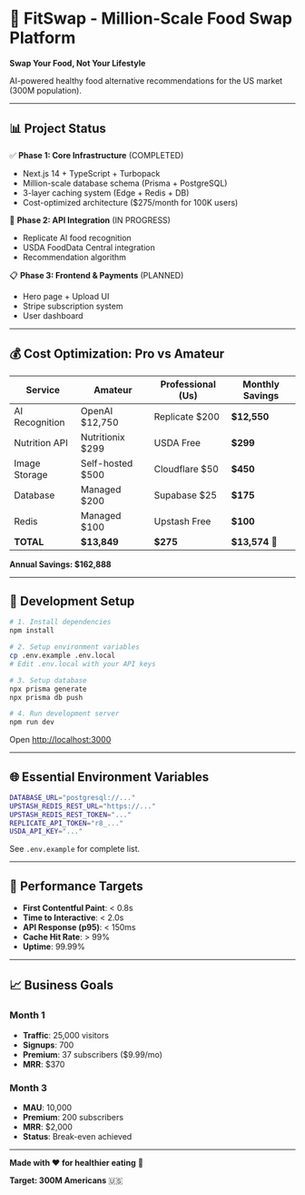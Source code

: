 # 🚀 FitSwap - Million-Scale Food Swap Platform

**Swap Your Food, Not Your Lifestyle**

AI-powered healthy food alternative recommendations for the US market (300M population).

---

## 📊 Project Status

✅ **Phase 1: Core Infrastructure** (COMPLETED)
- Next.js 14 + TypeScript + Turbopack
- Million-scale database schema (Prisma + PostgreSQL)
- 3-layer caching system (Edge + Redis + DB)
- Cost-optimized architecture ($275/month for 100K users)

🚧 **Phase 2: API Integration** (IN PROGRESS)
- Replicate AI food recognition
- USDA FoodData Central integration
- Recommendation algorithm

📋 **Phase 3: Frontend & Payments** (PLANNED)
- Hero page + Upload UI
- Stripe subscription system
- User dashboard

---

## 💰 Cost Optimization: Pro vs Amateur

| Service | Amateur | Professional (Us) | **Monthly Savings** |
|---------|---------|-------------------|---------------------|
| AI Recognition | OpenAI $12,750 | Replicate $200 | **$12,550** |
| Nutrition API | Nutritionix $299 | USDA Free | **$299** |
| Image Storage | Self-hosted $500 | Cloudflare $50 | **$450** |
| Database | Managed $200 | Supabase $25 | **$175** |
| Redis | Managed $100 | Upstash Free | **$100** |
| **TOTAL** | **$13,849** | **$275** | **$13,574** 🎉 |

**Annual Savings: $162,888**

---

## 🔧 Development Setup

```bash
# 1. Install dependencies
npm install

# 2. Setup environment variables
cp .env.example .env.local
# Edit .env.local with your API keys

# 3. Setup database
npx prisma generate
npx prisma db push

# 4. Run development server
npm run dev
```

Open [http://localhost:3000](http://localhost:3000)

---

## 🌐 Essential Environment Variables

```bash
DATABASE_URL="postgresql://..."
UPSTASH_REDIS_REST_URL="https://..."
UPSTASH_REDIS_REST_TOKEN="..."
REPLICATE_API_TOKEN="r8_..."
USDA_API_KEY="..."
```

See `.env.example` for complete list.

---

## 🚀 Performance Targets

- **First Contentful Paint**: < 0.8s
- **Time to Interactive**: < 2.0s
- **API Response (p95)**: < 150ms
- **Cache Hit Rate**: > 99%
- **Uptime**: 99.99%

---

## 📈 Business Goals

### Month 1
- **Traffic**: 25,000 visitors
- **Signups**: 700
- **Premium**: 37 subscribers ($9.99/mo)
- **MRR**: $370

### Month 3
- **MAU**: 10,000
- **Premium**: 200 subscribers
- **MRR**: $2,000
- **Status**: Break-even achieved

---

**Made with ❤️ for healthier eating** 🥗

**Target: 300M Americans** 🇺🇸
